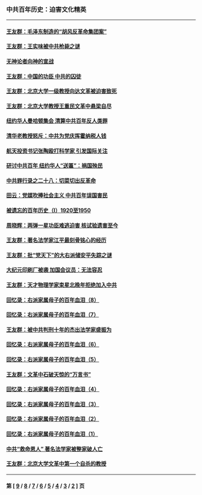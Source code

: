 ### 中共百年历史：迫害文化精英
---
#### [王友群：毛泽东制造的“胡风反革命集团案”](../../pages/nf1176111/n13324909.md?11030430) 
#### [王友群：王实味被中共枪毙之谜](../../pages/nf1176111/n13307502.md?11030430) 
#### [无神论者向神的宣战](../../pages/nf1176111/n13281535.md?11030430) 
#### [王友群：中国的功臣 中共的囚徒](../../pages/nf1176111/n13291790.md?11030430) 
#### [王友群：北京大学一级教授向达文革被迫害致死](../../pages/nf1176111/n13150966.md?11030430) 
#### [王友群：北京大学教授王重民文革中悬梁自尽](../../pages/nf1176111/n13084645.md?11030430) 
#### [纽约华人曼哈顿集会 清算中共百年反人类罪](../../pages/nf1176111/n13084157.md?11030430) 
#### [清华老教授怒斥：中共为党庆挥霍纳税人钱](../../pages/nf1176111/n13071430.md?11030430) 
#### [航天投资书记张陶殴打科学家 引发国际关注](../../pages/nf1176111/n13069132.md?11030430) 
#### [研讨中共百年 纽约华人“送匾”：祸国殃民](../../pages/nf1176111/n13057367.md?11030430) 
#### [中共罪行录之二十八：切菜切出反革命](../../pages/nf1176111/n13030600.md?11030430) 
#### [田云：党媒吹捧社会主义 中共百年误国害民](../../pages/nf1176111/n13006682.md?11030430) 
#### [被遗忘的百年历史（I）1920至1950](../../pages/nf1176111/n12986411.md?11030430) 
#### [周晓辉：两弹一星功臣难逃迫害 核试验遗害至今](../../pages/nf1176111/n12974997.md?11030430) 
#### [王友群：著名法学家江平最刻骨铭心的经历](../../pages/nf1176111/n12970787.md?11030430) 
#### [王友群：批“党天下”的大右派储安平失踪之谜](../../pages/nf1176111/n12954229.md?11030430) 
#### [大纪元印刷厂被袭 加国会议员：无法容忍](../../pages/nf1176111/n12883028.md?11030430) 
#### [王友群：天才物理学家束星北晚年拒绝加入中共](../../pages/nf1176111/n12792913.md?11030430) 
#### [回忆录：右派家属母子的百年血泪（8）](../../pages/nf1176111/n12706196.md?11030430) 
#### [回忆录：右派家属母子的百年血泪（7）](../../pages/nf1176111/n12706191.md?11030430) 
#### [王友群：被中共判刑十年的杰出法学家盛振为](../../pages/nf1176111/n12706141.md?11030430) 
#### [回忆录：右派家属母子的百年血泪（6）](../../pages/nf1176111/n12698863.md?11030430) 
#### [回忆录：右派家属母子的百年血泪（5）](../../pages/nf1176111/n12692515.md?11030430) 
#### [王友群：文革中石破天惊的“万言书”](../../pages/nf1176111/n12690994.md?11030430) 
#### [回忆录：右派家属母子的百年血泪（4）](../../pages/nf1176111/n12686410.md?11030430) 
#### [回忆录：右派家属母子的百年血泪（3）](../../pages/nf1176111/n12683820.md?11030430) 
#### [回忆录：右派家属母子的百年血泪（2）](../../pages/nf1176111/n12679738.md?11030430) 
#### [回忆录：右派家属母子的百年血泪（1）](../../pages/nf1176111/n12678112.md?11030430) 
#### [中共“救命恩人” 著名法学家被整家破人亡](../../pages/nf1176111/n12658168.md?11030430) 
#### [王友群：北京大学文革中第一个自杀的教授](../../pages/nf1176111/n12632697.md?11030430) 

---
#### 第 [ [9](./9.md?11030430) / [8](./8.md?11030430) / [7](./7.md?11030430) / [6](./6.md?11030430) / [5](./5.md?11030430) / [4](./4.md?11030430) / [3](./3.md?11030430) / [2](./2.md?11030430) ] 页
